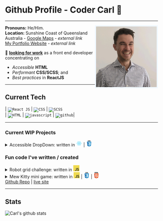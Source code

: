 # Github Profile - Coder Carl 👋

---

<img align="right" width="200px" style="border: 4px solid aliceblue" alt="photo of Carl Davidson" src="./images/carl_pic.jpg" />

<p><b>Pronouns:</b> He/Him.
<br />
<b>Location:</b> Sunshine Coast of Queensland Australia - <a href="https://www.google.com/maps/place/Sunshine+Coast+QLD/">Google Maps</a> - <i>external link</i>
<br />
<a href="https://codercarl.dev/">My Portfolio Website</a> - <i>external link</i>
</p>

👯 <u><b>looking for work</b></u> as a front end developer concentrating on

<ul>
  <li><i>Accessible</i> <b>HTML</b></li> 
  <li><i>Performant</i> <b>CSS/SCSS</b>; and</li> 
  <li><i>Best practices</i> in <b>ReactJS</b></li>
</ul>

---

## Current Tech

| <code><img height="30" alt="React JS" src="https://img.shields.io/badge/React-20232A?style=for-the-badge&logo=react&logoColor=61DAFB"></code> | <code><img height="30" alt="CSS" src="https://img.shields.io/badge/CSS3-1572B6?style=for-the-badge&logo=css3&logoColor=white" /></code> | <code><img height="30" alt="SCSS" src="https://img.shields.io/badge/Sass-CC6699?style=for-the-badge&logo=sass&logoColor=white" />
</code>
| <code><img height="30" alt="HTML" src="https://img.shields.io/badge/HTML5-E34F26?style=for-the-badge&logo=html5&logoColor=white" /></code> | <code><img height="30" alt="javascript" src="https://img.shields.io/badge/JavaScript-323330?style=for-the-badge&logo=javascript&logoColor=F7DF1E"></code> | <code><img height="30" alt="github" src="https://img.shields.io/badge/GitHub-100000?style=for-the-badge&logo=github&logoColor=white"></code>|

---

### Current WIP Projects

<details><summary>Accessible DropDown: written in <code><img alt="react JS" height="20" src="https://raw.githubusercontent.com/github/explore/80688e429a7d4ef2fca1e82350fe8e3517d3494d/topics/react/react.png"></code> | <code><img alt="CSS" height="20" src="https://raw.githubusercontent.com/github/explore/80688e429a7d4ef2fca1e82350fe8e3517d3494d/topics/css/css.png"></code>
</summary>

A compound React JS component that produces an accessible dropdown.

- Unstyled (Can be added to any project easily)
- variants available if the dev wants styled options
- written in ReactJS & Typescript function components
- State shared through context

The logic is hidden to ensure easy & clean use through the code base.

<a href="https://github.com/CoderCarl1/React_accessible_dropdown">Github Repo</a> | <a href="https://dropdown-a11y.netlify.app/">live examples</a>

</details>

### Fun code I've written / created

<details><summary>Robot grid challenge: written in <code><img alt="Javascript" height="20" src="https://raw.githubusercontent.com/github/explore/80688e429a7d4ef2fca1e82350fe8e3517d3494d/topics/javascript/javascript.png"></code>
</summary>

A 5x5 grid with a Robot which must be moved around on the grid but prevented from falling off.

- written in only JS
- interactive tthrough the terminal

_*installation instructions are available in the repo*_

<a href="https://github.com/CoderCarl1/Robot-JS">Github Repo</a>

</details>
<details><summary>Mew Kitty mini game: written in <code><img alt="Javascript" height="20" src="https://raw.githubusercontent.com/github/explore/80688e429a7d4ef2fca1e82350fe8e3517d3494d/topics/javascript/javascript.png"></code> | <code><img alt="CSS" height="20" src="https://raw.githubusercontent.com/github/explore/80688e429a7d4ef2fca1e82350fe8e3517d3494d/topics/css/css.png"></code> | <code><img alt="HTML" height="20" src="https://raw.githubusercontent.com/github/explore/80688e429a7d4ef2fca1e82350fe8e3517d3494d/topics/html/html.png"></code>
</summary>

A challenge to help learners target DOM nodes, use Keyboard Events and troubleshoot parsing Strings into Integers where needed.

_*installation instructions are available in the repo*_

<a href="https://github.com/CoderCarl1/MewMewKitty">Github Repo</a>

</details>
<a href="https://github.com/CoderCarl1/T2A2-Rails-Marketplace">Github Repo</a> | <a href="https://tat2-market.herokuapp.com/">live site</a>

</details>

---

## Stats

![Carl's github stats](https://github-readme-stats.vercel.app/api?username=CoderCarl1&show_icons=true&hide_border=true)
